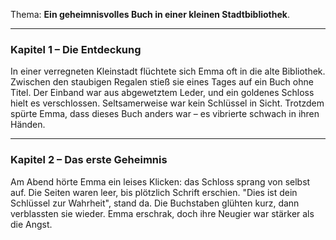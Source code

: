 Thema: **Ein geheimnisvolles Buch in einer kleinen Stadtbibliothek**.

---

### Kapitel 1 – Die Entdeckung

In einer verregneten Kleinstadt flüchtete sich Emma oft in die alte Bibliothek.
Zwischen den staubigen Regalen stieß sie eines Tages auf ein Buch ohne Titel.
Der Einband war aus abgewetztem Leder, und ein goldenes Schloss hielt es verschlossen.
Seltsamerweise war kein Schlüssel in Sicht.
Trotzdem spürte Emma, dass dieses Buch anders war – es vibrierte schwach in ihren Händen.

---

### Kapitel 2 – Das erste Geheimnis

Am Abend hörte Emma ein leises Klicken: das Schloss sprang von selbst auf.
Die Seiten waren leer, bis plötzlich Schrift erschien.
"Dies ist dein Schlüssel zur Wahrheit", stand da.
Die Buchstaben glühten kurz, dann verblassten sie wieder.
Emma erschrak, doch ihre Neugier war stärker als die Angst.


